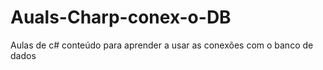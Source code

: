 # Auals-Charp-conex-o-DB
Aulas de c#  conteúdo para aprender a usar as conexões com o banco de dados 
